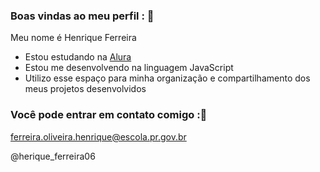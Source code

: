 ### Boas vindas ao meu perfil : 💙

Meu nome é Henrique Ferreira

- Estou estudando na [Alura](https://www.alura.com.br)
- Estou me desenvolvendo na linguagem JavaScript
- Utilizo esse espaço para minha organização e compartilhamento dos meus projetos desenvolvidos

### Você pode entrar em contato comigo :📧

ferreira.oliveira.henrique@escola.pr.gov.br

@herique_ferreira06
